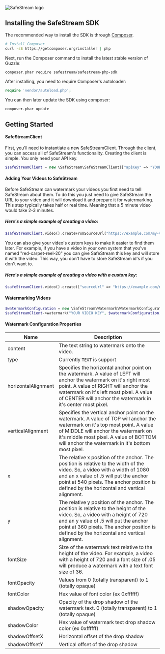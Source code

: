 ![SafeStream logo](https://www.filepicker.io/api/file/4kub5cbVRLmfteT3vqFK)

## Installing the SafeStream SDK

The recommended way to install the SDK is through
[Composer](http://getcomposer.org).

```bash
# Install Composer
curl -sS https://getcomposer.org/installer | php
```

Next, run the Composer command to install the latest stable version of Guzzle:

```bash
composer.phar require safestream/safestream-php-sdk
```

After installing, you need to require Composer's autoloader:

```php
require 'vendor/autoload.php';
```

You can then later update the SDK using composer:

 ```bash
composer.phar update
 ```
 
## Getting Started
#### SafeStreamClient
First, you'll need to instantiate a new SafeStreamClient. Through the client, you can access all of SafeStream's functionality. Creating the client is simple. You only need your API key.
```php
$safeStreamClient = new \SafeStream\SafeStreamClient(["apiKey" => "YOUR API KEY"]);
 ```
 
#### Adding Your Videos to SafeStream
Before SafeStream can watermark your videos you first need to tell SafeStream about them. To do this you just need to give SafeStream the URL to your video and it will download it and prepare it for watermarking. This step typically takes half or real time. Meaning that a 5 minute video would take 2-3 minutes.

##### Here's a simple example of creating a video:

```php
$safeStreamClient.video().createFromSourceUrl("https://example.com/my-video.mp4");
```

You can also give your video's custom keys to make it easier to find them later. For example, if you have a video in your own system that you've named "red-carpet-reel-20" you can give SafeStream this key and will store it with the video. This way, you don't have to store SafeStream id's if you don't want to. 

##### Here's a simple example of creating a video with a custom key:
```php
$safeStreamClient.video().create(["sourceUrl" => "https://example.com/my-video.mp4", "key" => "red-carpet-reel-20"]);
```
#### Watermarking Videos
```php
$watermarkConfiguration = new \SafeStream\Watermark\WatermarkConfiguration(["content" => "YOUR NAME"]);
$safeStreamClient->watermark("YOUR VIDEO KEY", $watermarkConfiguration, 90000);
```
#### Watermark Configuration Properties
Name | Description
------------ | -------------
content | The text string to watermark onto the video.
type | Currently <code>TEXT</code> is support
horizontalAlignment | Specifies the horizontal anchor point on the watermark. A value of LEFT will anchor the watermark on it's right most point. A value of RIGHT will anchor the watermark on it's left most pixel. A value of CENTER will anchor the watermark in it's center most pixel.
verticalAlignment | Specifies the vertical anchor point on the watermark. A value of TOP will anchor the watermark on it's top most point. A value of MIDDLE will anchor the watermark on it's middle most pixel. A value of BOTTOM will anchor the watermark in it's bottom most pixel.
x | The relative x position of the anchor. The position is relative to the width of the video. So, a video with a width of 1080 and an x value of .5 will put the anchor point at 540 pixels. The anchor position is defined by the horizontal and vertical alignment.
y | The relative y position of the anchor. The position is relative to the height of the video. So, a video with a height of 720 and an y value of .5 will put the anchor point at 360 pixels. The anchor position is defined by the horizontal and vertical alignment.
fontSize | Size of the watermark text relative to the height of the video. For example, a video with a height of 720 and a font size of .05 will produce a watermark with a text font size of 36.
fontOpacity |Values from 0 (totally transparent) to 1 (totally opaque)
fontColor | Hex value of font color (ex 0xffffff)
shadowOpacity | Opacity of the drop shadow of the watermark text. 0 (totally transparent) to 1 (totally opaque)
shadowColor | Hex value of watermark text drop shadow color (ex 0xffffff)
shadowOffsetX | Horizontal offset of the drop shadow
shadowOffsetY | Vertical offset of the drop shadow

